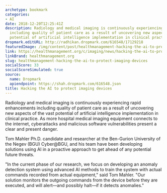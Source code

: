 ```yaml
---
archetype: bookmark
categories:
- AI
date: 2018-12-20T12:25:41Z
description: Radiology and medical imaging is continuously experiencing rapid enhancements
  including quality of patient care as a result of uncovering new aspects of the vast
  potential of artificial intelligence implementation in clinical practice.
dropmark.editURL: http://radhikan.dropmark.com/616548/17129218
featuredImage: /img/content/post/healthmanagement-hacking-the-ai-to-protect-imaging-devices.JPG
link: https://healthmanagement.org/c/imaging/news/hacking-the-ai-to-protect-imaging-devices
linkBrand: healthmanagement.org
slug: healthmanagement-hacking-the-ai-to-protect-imaging-devices
socialScore: 33
socialScoreSimulated: true
source:
  name: Dropmark
  apiendpoint: https://shah.dropmark.com/616548.json
title: Hacking the AI to protect imaging devices
---
```

Radiology and medical imaging is continuously experiencing rapid enhancements including quality of patient care as a result of uncovering new aspects of the vast potential of artificial intelligence implementation in clinical practice. As more hospital medical imaging equipment connects to the internet, cyberattacks and malicious software vulnerabilities present a clear and present danger.

Tom Mahler Ph.D. candidate and researcher at the Ben-Gurion University of the Negev (BGU) Cyber@BGU, and his team have been developing solutions using AI in a proactive approach to get ahead of any potential future threats. 

"In the current phase of our research, we focus on developing an anomaly detection system using advanced AI methods to train the system with actual commands recorded from actual equipment," said Tom Mahler. "Our solution monitors the outgoing commands from the device before they are executed, and will alert—and possibly halt—if it detects anomalies."

